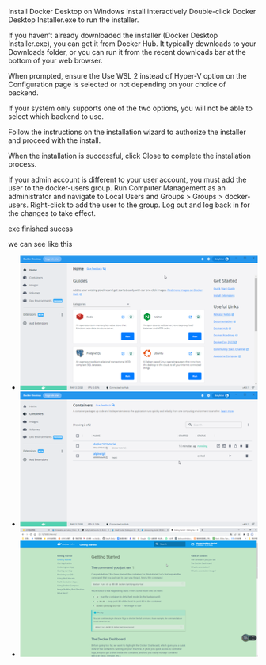 Install Docker Desktop on Windows
Install interactively
Double-click Docker Desktop Installer.exe to run the installer.

If you haven’t already downloaded the installer (Docker Desktop Installer.exe), you can get it from Docker Hub. It typically downloads to your Downloads folder, or you can run it from the recent downloads bar at the bottom of your web browser.

When prompted, ensure the Use WSL 2 instead of Hyper-V option on the Configuration page is selected or not depending on your choice of backend.

If your system only supports one of the two options, you will not be able to select which backend to use.

Follow the instructions on the installation wizard to authorize the installer and proceed with the install.

When the installation is successful, click Close to complete the installation process.

If your admin account is different to your user account, you must add the user to the docker-users group. Run Computer Management as an administrator and navigate to Local Users and Groups > Groups > docker-users. Right-click to add the user to the group. Log out and log back in for the changes to take effect.



exe finished sucess

we can see like this 

- ![](imges/docker1.png)
- ![](imges/docker2.png)
- ![](imges/docker3.png)
